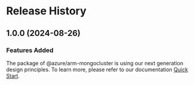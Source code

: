 # Release History
    
## 1.0.0 (2024-08-26)

### Features Added

The package of @azure/arm-mongocluster is using our next generation design principles. To learn more, please refer to our documentation [Quick Start](https://aka.ms/azsdk/js/mgmt/quickstart).
